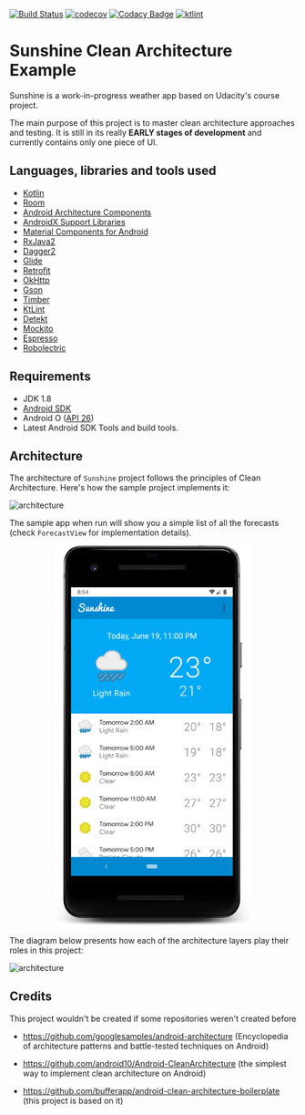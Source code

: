 [![Build Status](https://travis-ci.org/piotrek1543/sunshine_clean_architecture.svg?branch=master)](https://travis-ci.org/piotrek1543/sunshine_clean_architecture) 
[![codecov](https://codecov.io/gh/piotrek1543/sunshine_clean_architecture/branch/master/graph/badge.svg)](https://codecov.io/gh/piotrek1543/sunshine_clean_architecture) 
[![Codacy Badge](https://api.codacy.com/project/badge/Grade/6ee987d2a95e48bdb175f7b9dbcf830f)](https://www.codacy.com/app/piotrek1543/sunshine_clean_architecture?utm_source=github.com&amp;utm_medium=referral&amp;utm_content=piotrek1543/sunshine_clean_architecture&amp;utm_campaign=Badge_Grade)
[![ktlint](https://img.shields.io/badge/code%20style-%E2%9D%A4-FF4081.svg)](https://ktlint.github.io/)

# Sunshine Clean Architecture Example

Sunshine is a work-in-progress weather app based on Udacity's course project. 

The main purpose of this project is to master clean architecture approaches and testing. It is still in its really __EARLY stages of development__  and currently contains only one piece of UI.

## Languages, libraries and tools used

* [Kotlin](https://kotlinlang.org/)
* [Room](https://developer.android.com/topic/libraries/architecture/room.html)
* [Android Architecture Components](https://developer.android.com/topic/libraries/architecture/index.html)
* [AndroidX Support Libraries](https://developer.android.com/jetpack/androidx)
* [Material Components for Android](https://github.com/material-components/material-components-android)
* [RxJava2](https://github.com/ReactiveX/RxJava/wiki/What's-different-in-2.0)
* [Dagger2](https://github.com/google/dagger)
* [Glide](https://github.com/bumptech/glide)
* [Retrofit](http://square.github.io/retrofit/)
* [OkHttp](http://square.github.io/okhttp/)
* [Gson](https://github.com/google/gson)
* [Timber](https://github.com/JakeWharton/timber)
* [KtLint](https://ktlint.github.io/)
* [Detekt](https://arturbosch.github.io/detekt/)
* [Mockito](http://site.mockito.org/)
* [Espresso](https://developer.android.com/training/testing/espresso/index.html)
* [Robolectric](http://robolectric.org/)

## Requirements

* JDK 1.8
* [Android SDK](https://developer.android.com/studio/index.html)
* Android O ([API 26](https://developer.android.com/preview/api-overview.html))
* Latest Android SDK Tools and build tools.

## Architecture

The architecture of `Sunshine` project follows the principles of Clean Architecture. Here's how the sample project implements it:

![architecture](https://github.com/bufferapp/clean-architecture-components-boilerplate/blob/master/art/architecture.png?raw=true)

The sample app when run will show you a simple list of all the forecasts (check `ForecastView` for implementation details).
<p align="center">
<img src="art/device_screenshot.png" alt="Screenshot" style="width: 350px;"/>
</p>

The diagram below presents how each of the architecture layers play their roles in this project:

![architecture](https://github.com/bufferapp/android-clean-architecture-boilerplate/blob/master/art/ui.png?raw=true)

## Credits

This project wouldn't be created if some repositories weren't created before

- https://github.com/googlesamples/android-architecture (Encyclopedia of architecture patterns and battle-tested techniques on Android)

- https://github.com/android10/Android-CleanArchitecture (the simplest way to implement clean architecture on Android)

- https://github.com/bufferapp/android-clean-architecture-boilerplate (this project is based on it)
